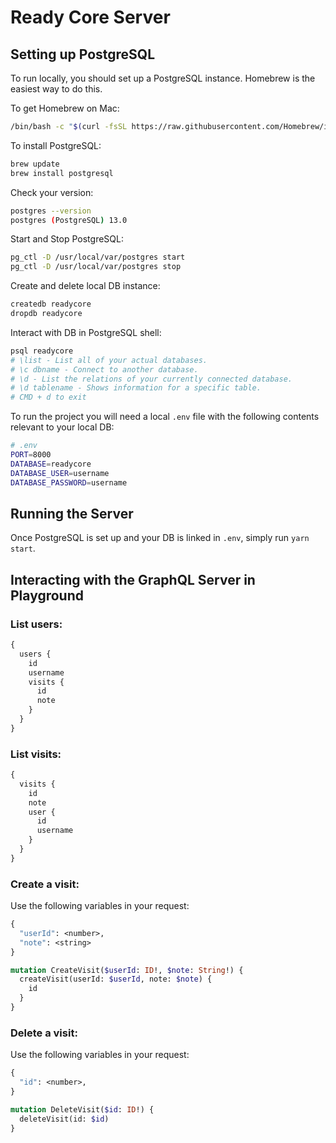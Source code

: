 # Ready Core Server

## Setting up PostgreSQL
To run locally, you should set up a PostgreSQL instance. Homebrew is the easiest way to do this.

To get Homebrew on Mac:
```bash
/bin/bash -c "$(curl -fsSL https://raw.githubusercontent.com/Homebrew/install/master/install.sh)"
```

To install PostgreSQL:
```bash
brew update
brew install postgresql
```

Check your version:
```bash
postgres --version
postgres (PostgreSQL) 13.0
```

Start and Stop PostgreSQL:
```bash
pg_ctl -D /usr/local/var/postgres start
pg_ctl -D /usr/local/var/postgres stop
```

Create and delete local DB instance:
```bash
createdb readycore
dropdb readycore
```

Interact with DB in PostgreSQL shell:
```bash
psql readycore
# \list - List all of your actual databases.
# \c dbname - Connect to another database.
# \d - List the relations of your currently connected database.
# \d tablename - Shows information for a specific table.
# CMD + d to exit
```

To run the project you will need a local `.env` file with the following contents relevant to your local DB:
```bash
# .env
PORT=8000
DATABASE=readycore
DATABASE_USER=username
DATABASE_PASSWORD=username
```

## Running the Server

Once PostgreSQL is set up and your DB is linked in `.env`, simply run `yarn start`.

## Interacting with the GraphQL Server in Playground

### List users:
```graphql
{
  users {
    id
    username
    visits {
      id
      note
    }
  }
}
```

### List visits:
```graphql
{
  visits {
    id
    note
    user {
      id
      username
    }
  }
}
```

### Create a visit:
Use the following variables in your request:
```graphql
{
  "userId": <number>,
  "note": <string>
}
```

```graphql
mutation CreateVisit($userId: ID!, $note: String!) {
  createVisit(userId: $userId, note: $note) {
    id
  }
}
```

### Delete a visit:
Use the following variables in your request:
```graphql
{
  "id": <number>,
}
```

```graphql
mutation DeleteVisit($id: ID!) {
  deleteVisit(id: $id)
}
```